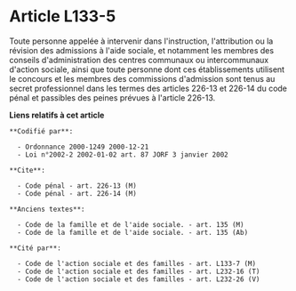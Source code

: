 # Article L133-5

Toute personne appelée à intervenir dans l'instruction, l'attribution ou la révision des admissions à l'aide sociale, et
notamment les membres des conseils d'administration des centres communaux ou intercommunaux d'action sociale, ainsi que toute
personne dont ces établissements utilisent le concours et les membres des commissions d'admission sont tenus au secret
professionnel dans les termes des articles 226-13 et 226-14 du code pénal et passibles des peines prévues à l'article 226-13.

**Liens relatifs à cet article**

	**Codifié par**:

	  - Ordonnance 2000-1249 2000-12-21
	  - Loi n°2002-2 2002-01-02 art. 87 JORF 3 janvier 2002

	**Cite**:

	  - Code pénal - art. 226-13 (M)
	  - Code pénal - art. 226-14 (M)

	**Anciens textes**:

	  - Code de la famille et de l'aide sociale. - art. 135 (M)
	  - Code de la famille et de l'aide sociale. - art. 135 (Ab)

	**Cité par**:

	  - Code de l'action sociale et des familles - art. L133-7 (M)
	  - Code de l'action sociale et des familles - art. L232-16 (T)
	  - Code de l'action sociale et des familles - art. L232-26 (V)
